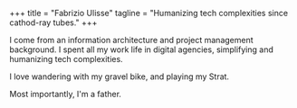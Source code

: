 +++
title = "Fabrizio Ulisse"
tagline = "Humanizing tech complexities since cathod-ray tubes."
+++


I come from an information architecture and project management background. I spent all my work life in digital agencies, simplifying and humanizing tech complexities.

I love wandering with my gravel bike, and playing my Strat. 

Most importantly, I'm a father.